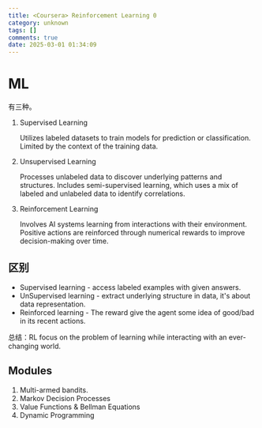 ```yaml
---
title: <Coursera> Reinforcement Learning 0
category: unknown
tags: []
comments: true
date: 2025-03-01 01:34:09
---
```


# ML

有三种。

1. Supervised Learning

    Utilizes labeled datasets to train models for prediction or classification.
    Limited by the context of the training data.

1. Unsupervised Learning

    Processes unlabeled data to discover underlying patterns and structures.
    Includes semi-supervised learning, which uses a mix of labeled and unlabeled data to identify correlations.

1. Reinforcement Learning

    Involves AI systems learning from interactions with their environment.
    Positive actions are reinforced through numerical rewards to improve decision-making over time.

## 区别

* Supervised learning - access labeled examples with given answers. 
* UnSupervised learning - extract underlying structure in data, it's about data representation. 
* Reinforced learning - The reward give the agent some idea of good/bad in its recent actions. 

总结：RL focus on the problem of learning while interacting with an ever-changing world. 

## Modules

1. Multi-armed bandits.
1. Markov Decision Processes
1. Value Functions & Bellman Equations
1. Dynamic Programming
